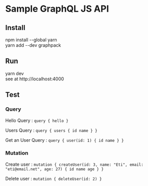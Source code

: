 # Sample GraphQL JS API

## Install
npm install --global yarn  
yarn add --dev graphpack

## Run
yarn dev  
see at http://localhost:4000

## Test

### Query

Hello Query :
`query {
    hello
}`

Users Query :
`query {
  	users {
      id
      name
    }
}`

Get an User Query :
`query {
  	user(id: 1) {
      id
      name
    }
}`

### Mutation

Create user :
`mutation {
  createUser(id: 3, name: "Eti", email: "eti@email.net", age: 27) {
    id
    name
    age
  }
}`

Delete user :
`mutation {
  deleteUser(id: 2)
}`